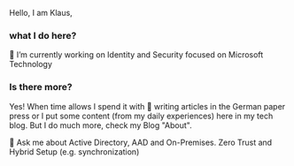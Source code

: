 Hello, I am Klaus,

### what I do here?
🔭 I’m currently working on Identity and Security focused on Microsoft Technology

### Is there more?
Yes! When time allows I spend it with 📝 writing articles in the German paper press or I put some content (from my daily experiences) here in my tech blog. But I do much more, check my Blog "About".

💬 Ask me about Active Directory, AAD and On-Premises. Zero Trust and Hybrid Setup (e.g. synchronization)